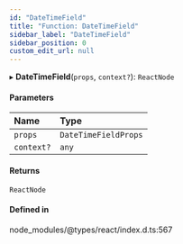 ```yaml
---
id: "DateTimeField"
title: "Function: DateTimeField"
sidebar_label: "DateTimeField"
sidebar_position: 0
custom_edit_url: null
---
```


▸ **DateTimeField**(`props`, `context?`): `ReactNode`

#### Parameters

| Name | Type |
| :------ | :------ |
| `props` | `DateTimeFieldProps` |
| `context?` | `any` |

#### Returns

`ReactNode`

#### Defined in

node_modules/@types/react/index.d.ts:567
